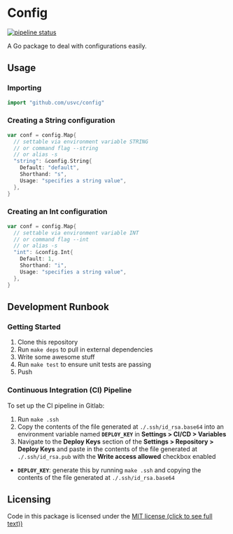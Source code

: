 # Config

[![pipeline status](https://gitlab.com/usvc/modules/go/config/badges/master/pipeline.svg)](https://gitlab.com/usvc/modules/go/config/-/commits/master)


A Go package to deal with configurations easily.

## Usage

### Importing

```go
import "github.com/usvc/config"
```

### Creating a String configuration

```go
var conf = config.Map{
  // settable via environment variable STRING
  // or command flag --string
  // or alias -s
  "string": &config.String{
    Default: "default",
    Shorthand: "s",
    Usage: "specifies a string value",
  },
}
```

### Creating an Int configuration

```go
var conf = config.Map{
  // settable via environment variable INT
  // or command flag --int
  // or alias -s
  "int": &config.Int{
    Default: 1,
    Shorthand: "i",
    Usage: "specifies a string value",
  },
}
```

## Development Runbook

### Getting Started

1. Clone this repository
2. Run `make deps` to pull in external dependencies
3. Write some awesome stuff
4. Run `make test` to ensure unit tests are passing
5. Push

### Continuous Integration (CI) Pipeline

To set up the CI pipeline in Gitlab:

1. Run `make .ssh`
2. Copy the contents of the file generated at `./.ssh/id_rsa.base64` into an environment variable named **`DEPLOY_KEY`** in **Settings > CI/CD > Variables**
3. Navigate to the **Deploy Keys** section of the **Settings > Repository > Deploy Keys** and paste in the contents of the file generated at `./.ssh/id_rsa.pub` with the **Write access allowed** checkbox enabled

- **`DEPLOY_KEY`**: generate this by running `make .ssh` and copying the contents of the file generated at `./.ssh/id_rsa.base64`

## Licensing

Code in this package is licensed under the [MIT license (click to see full text))](./LICENSE)